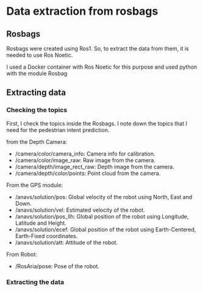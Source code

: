 # Data extraction from rosbags

## Rosbags

Rosbags were created using Ros1. So, to extract the data from them, it is needed to use Ros Noetic.

I used a Docker container with Ros Noetic for this purpose and used python with the module Rosbag

## Extracting data

### Checking the topics

First, I check the topics inside the Rosbags. I note down the topics that I need for the pedestrian intent prediction.

from the Depth Camera:
- /camera/color/camera_info: Camera info for calibration.
- /camera/color/image_raw: Raw image from the camera.
- /camera/depth/image_rect_raw: Depth image from the camera.
- /camera/depth/color/points: Point cloud from the camera.

From the GPS module:
- /anavs/solution/pos: Global velocity of the robot using North, East and Down.
- /anavs/solution/vel: Estimated velocity of the robot.
- /anavs/solution/pos_llh: Global position of the robot using Longitude, Latitude and Height.
- /anavs/solution/ecef: Global position of the robot using Earth-Centered, Earth-Fixed coordinates.
- /anavs/solution/att: Attitude of the robot.

From Robot:
- /RosAria/pose: Pose of the robot.

### Extracting the data
